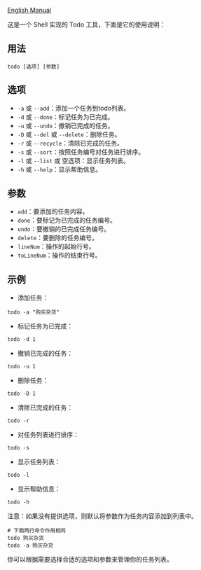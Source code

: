 [English Manual](./README.md)

这是一个 Shell 实现的 Todo 工具，下面是它的使用说明：

## 用法

```
todo [选项] [参数]
```

## 选项

- `-a` 或 `--add`：添加一个任务到todo列表。
- `-d` 或 `--done`：标记任务为已完成。
- `-u` 或 `--undo`：撤销已完成的任务。
- `-D` 或 `--del` 或 `--delete`：删除任务。
- `-r` 或 `--recycle`：清除已完成的任务。
- `-s` 或 `--sort`：按照任务编号对任务进行排序。
- `-l` 或 `--list` 或 空选项：显示任务列表。
- `-h` 或 `--help`：显示帮助信息。

## 参数

- `add`：要添加的任务内容。
- `done`：要标记为已完成的任务编号。
- `undo`：要撤销的已完成任务编号。
- `delete`：要删除的任务编号。
- `lineNum`：操作的起始行号。
- `toLineNum`：操作的结束行号。

## 示例

- 添加任务：
```
todo -a "购买杂货"
```

- 标记任务为已完成：
```
todo -d 1
```

- 撤销已完成的任务：
```
todo -u 1
```

- 删除任务：
```
todo -D 1
```

- 清除已完成的任务：
```
todo -r
```

- 对任务列表进行排序：
```
todo -s
```

- 显示任务列表：
```
todo -l
```

- 显示帮助信息：
```
todo -h
```

注意：如果没有提供选项，则默认将参数作为任务内容添加到列表中。

```
# 下面两行命令作用相同
todo 购买杂货 
todo -a 购买杂货

```

你可以根据需要选择合适的选项和参数来管理你的任务列表。